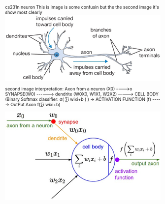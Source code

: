 cs231n neuron 
This is image is some confusin but the the second image it's show most clearly
![neuron.png](neuron.png)

second image interpretation: Axon from a neuron (X0) ---->o SYNAPSE(W0) ------> dendrite (W0X0, W1X1, W2X2) -----> CELL BODY (Binary Softmax classifier: σ( ∑i wixi+b ) ) -> ACTIVATION FUNCTION (f) -----> OutPut Axon f(∑i wixi+b)
 
![](neuron_model.jpeg)
